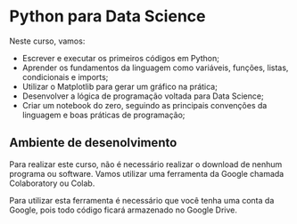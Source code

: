 # Python para Data Science

Neste curso, vamos:

- Escrever e executar os primeiros códigos em Python;
- Aprender os fundamentos da linguagem como variáveis, funções, listas, condicionais e imports;
- Utilizar o Matplotlib para gerar um gráfico na prática;
- Desenvolver a lógica de programação voltada para Data Science;
- Criar um notebook do zero, seguindo as principais convenções da linguagem e boas práticas de programação;

## Ambiente de desenolvimento

Para realizar este curso, não é necessário realizar o download de nenhum programa ou software. Vamos utilizar uma ferramenta da Google chamada Colaboratory ou Colab.

Para utilizar esta ferramenta é necessário que você tenha uma conta da Google, pois todo código ficará armazenado no Google Drive.
